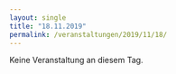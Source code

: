 ```yaml
---
layout: single
title: "18.11.2019"
permalink: /veranstaltungen/2019/11/18/
---
```


Keine Veranstaltung an diesem Tag.
